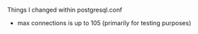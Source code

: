 Things I changed within postgresql.conf
 - max connections is up to 105 (primarily for testing purposes)